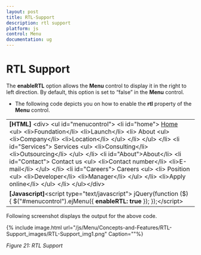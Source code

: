 ```yaml
---
layout: post
title: RTL-Support
description: rtl support
platform: js
control: Menu
documentation: ug
---
```


# RTL Support

The **enableRTL** option allows the **Menu** control to display it in the right to left direction. By default, this option is set to “false” in the **Menu** control.

* The following code depicts you on how to enable the **rtl** property of the **Menu** control.

<table>
<tr>
<td>
<b>[HTML]    </b>&lt;div&gt;    &lt;ul id="menucontrol"&gt;        &lt;li id="home"&gt;            <a href="#">Home</a>            &lt;ul&gt;                &lt;li&gt;<a>Foundation</a>&lt;/li&gt;                &lt;li&gt;<a>Launch</a>&lt;/li&gt;                &lt;li&gt;                    <a>About</a>                    &lt;ul&gt;                        &lt;li&gt;<a>Company</a>&lt;/li&gt;                        &lt;li&gt;<a>Location</a>&lt;/li&gt;                    &lt;/ul&gt;                &lt;/li&gt;            &lt;/ul&gt;        &lt;/li&gt;        &lt;li id="Services"&gt;            <a>Services</a>            &lt;ul&gt;                &lt;li&gt;<a>Consulting</a>&lt;/li&gt;                &lt;li&gt;<a>Outsourcing</a>&lt;/li&gt;            &lt;/ul&gt;        &lt;/li&gt;        &lt;li id="About"&gt;<a>About</a>&lt;/li&gt;        &lt;li id="Contact"&gt;            <a>Contact us</a>            &lt;ul&gt;                &lt;li&gt;<a>Contact number</a>&lt;/li&gt;                &lt;li&gt;<a>E-mail</a>&lt;/li&gt;            &lt;/ul&gt;        &lt;/li&gt;        &lt;li id="Careers"&gt;            <a>Careers</a>            &lt;ul&gt;                &lt;li&gt;                    <a>Position</a>                    &lt;ul&gt;                        &lt;li&gt;<a>Developer</a>&lt;/li&gt;                        &lt;li&gt;<a>Manager</a>&lt;/li&gt;                    &lt;/ul&gt;                &lt;/li&gt;                &lt;li&gt;<a>Apply online</a>&lt;/li&gt;            &lt;/ul&gt;        &lt;/li&gt;    &lt;/ul&gt;&lt;/div&gt;</td></tr>
<tr>
<td>
<b>[Javascript]</b>&lt;script type="text/javascript"&gt;    jQuery(function ($) {        $("#menucontrol").ejMenu({ <b>enableRTL: true</b> });    });&lt;/script&gt;</td></tr>
</table>


Following screenshot displays the output for the above code.

{% include image.html url="/js/Menu/Concepts-and-Features/RTL-Support_images/RTL-Support_img1.png" Caption=""%}

_Figure 21: RTL Support_

